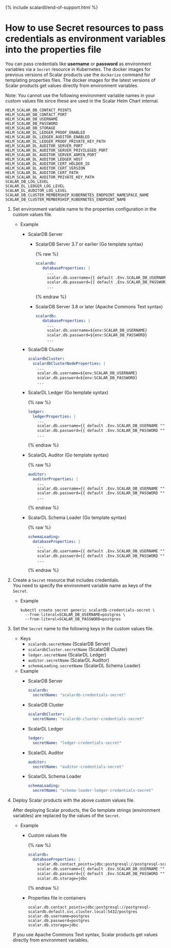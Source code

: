 {% include scalardl/end-of-support.html %}

# How to use Secret resources to pass credentials as environment variables into the properties file

You can pass credentials like **username** or **password** as environment variables via a `Secret` resource in Kubernetes. The docker images for previous versions of Scalar products use the `dockerize` command for templating properties files. The docker images for the latest versions of Scalar products get values directly from environment variables.

Note: You cannot use the following environment variable names in your custom values file since these are used in the Scalar Helm Chart internal.

```console
HELM_SCALAR_DB_CONTACT_POINTS
HELM_SCALAR_DB_CONTACT_PORT
HELM_SCALAR_DB_USERNAME
HELM_SCALAR_DB_PASSWORD
HELM_SCALAR_DB_STORAGE
HELM_SCALAR_DL_LEDGER_PROOF_ENABLED
HELM_SCALAR_DL_LEDGER_AUDITOR_ENABLED
HELM_SCALAR_DL_LEDGER_PROOF_PRIVATE_KEY_PATH
HELM_SCALAR_DL_AUDITOR_SERVER_PORT
HELM_SCALAR_DL_AUDITOR_SERVER_PRIVILEGED_PORT
HELM_SCALAR_DL_AUDITOR_SERVER_ADMIN_PORT
HELM_SCALAR_DL_AUDITOR_LEDGER_HOST
HELM_SCALAR_DL_AUDITOR_CERT_HOLDER_ID
HELM_SCALAR_DL_AUDITOR_CERT_VERSION
HELM_SCALAR_DL_AUDITOR_CERT_PATH
HELM_SCALAR_DL_AUDITOR_PRIVATE_KEY_PATH
SCALAR_DB_LOG_LEVEL
SCALAR_DL_LEDGER_LOG_LEVEL
SCALAR_DL_AUDITOR_LOG_LEVEL
SCALAR_DB_CLUSTER_MEMBERSHIP_KUBERNETES_ENDPOINT_NAMESPACE_NAME
SCALAR_DB_CLUSTER_MEMBERSHIP_KUBERNETES_ENDPOINT_NAME
```

1. Set environment variable name to the properties configuration in the custom values file.
   * Example
       * ScalarDB Server
           * ScalarDB Server 3.7 or earlier (Go template syntax)

             {% raw %}
             ```yaml
             scalardb:
                databaseProperties: |
                  ...
                  scalar.db.username={{ default .Env.SCALAR_DB_USERNAME "" }}
                  scalar.db.password={{ default .Env.SCALAR_DB_PASSWORD "" }}
                  ...
             ```
             {% endraw %}

           * ScalarDB Server 3.8 or later (Apache Commons Text syntax)

             ```yaml
             scalardb:
                databaseProperties: |
                  ...
                  scalar.db.username=${env:SCALAR_DB_USERNAME}
                  scalar.db.password=${env:SCALAR_DB_PASSWORD}
                  ...
             ```

       * ScalarDB Cluster

         ```yaml
         scalardbCluster:
           scalardbClusterNodeProperties: |
             ...
             scalar.db.username=${env:SCALAR_DB_USERNAME}
             scalar.db.password=${env:SCALAR_DB_PASSWORD}
             ...
         ```

       * ScalarDL Ledger (Go template syntax)

          {% raw %}
          ```yaml
          ledger:
            ledgerProperties: |
              ...
              scalar.db.username={{ default .Env.SCALAR_DB_USERNAME "" }}
              scalar.db.password={{ default .Env.SCALAR_DB_PASSWORD "" }}
              ...
          ```
          {% endraw %}

       * ScalarDL Auditor (Go template syntax)

         {% raw %}
         ```yaml
         auditor:
           auditorProperties: |
             ...
             scalar.db.username={{ default .Env.SCALAR_DB_USERNAME "" }}
             scalar.db.password={{ default .Env.SCALAR_DB_PASSWORD "" }}
             ...
         ```
         {% endraw %}

       * ScalarDL Schema Loader (Go template syntax)

         {% raw %}
         ```yaml
         schemaLoading:
           databaseProperties: |
             ...
             scalar.db.username={{ default .Env.SCALAR_DB_USERNAME "" }}
             scalar.db.password={{ default .Env.SCALAR_DB_PASSWORD "" }}
             ...
         ```
         {% endraw %}

1. Create a `Secret` resource that includes credentials.  
   You need to specify the environment variable name as keys of the `Secret`.
   * Example

     ```console
     kubectl create secret generic scalardb-credentials-secret \
       --from-literal=SCALAR_DB_USERNAME=postgres \
       --from-literal=SCALAR_DB_PASSWORD=postgres
     ```

1. Set the `Secret` name to the following keys in the custom values file.  
   * Keys
     * `scalardb.secretName` (ScalarDB Server)
     * `scalardbCluster.secretName` (ScalarDB Cluster)
     * `ledger.secretName` (ScalarDL Ledger)
     * `auditor.secretName` (ScalarDL Auditor)
     * `schemaLoading.secretName` (ScalarDL Schema Loader)
   * Example
     * ScalarDB Server

       ```yaml
       scalardb:
         secretName: "scalardb-credentials-secret"
       ```

     * ScalarDB Cluster

       ```yaml
       scalardbCluster:
         secretName: "scalardb-cluster-credentials-secret"
       ```

     * ScalarDL Ledger

       ```yaml
       ledger:
         secretName: "ledger-credentials-secret"
       ```

     * ScalarDL Auditor

       ```yaml
       auditor:
         secretName: "auditor-credentials-secret"
       ```

     * ScalarDL Schema Loader

       ```yaml
       schemaLoading:
         secretName: "schema-loader-ledger-credentials-secret"
       ```

1. Deploy Scalar products with the above custom values file.  

   After deploying Scalar products, the Go template strings (environment variables) are replaced by the values of the `Secret`.

   * Example
       * Custom values file

         {% raw %}
         ```yaml
         scalardb:
           databaseProperties: |
             scalar.db.contact_points=jdbc:postgresql://postgresql-scalardb.default.svc.cluster.local:5432/postgres
             scalar.db.username={{ default .Env.SCALAR_DB_USERNAME "" }}
             scalar.db.password={{ default .Env.SCALAR_DB_PASSWORD "" }}
             scalar.db.storage=jdbc
         ```
         {% endraw %}

       * Properties file in containers
       
         ```properties
         scalar.db.contact_points=jdbc:postgresql://postgresql-scalardb.default.svc.cluster.local:5432/postgres
         scalar.db.username=postgres
         scalar.db.password=postgres
         scalar.db.storage=jdbc
         ```

   If you use Apache Commons Text syntax, Scalar products get values directly from environment variables.
